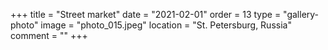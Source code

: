 +++
title = "Street market"
date = "2021-02-01"
order = 13
type = "gallery-photo"
image = "photo_015.jpeg"
location = "St. Petersburg, Russia"
comment = ""
+++